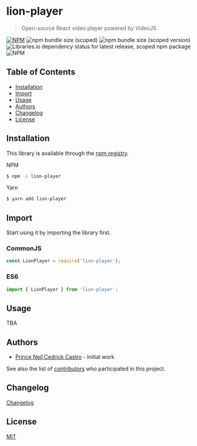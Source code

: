 # lion-player
> Open-source React video player powered by VideoJS

[![NPM](https://img.shields.io/npm/v/lion-player.svg)](https://www.npmjs.com/package/lion-player)
![npm bundle size (scoped)](https://img.shields.io/bundlephobia/min/lion-player)
![npm bundle size (scoped version)](https://img.shields.io/bundlephobia/minzip/lion-player)
![Libraries.io dependency status for latest release, scoped npm package](https://img.shields.io/librariesio/release/npm/lion-player)
![NPM](https://img.shields.io/npm/l/lion-player)

## Table of Contents
 - [Installation](#installation)
 - [Import](#import)
 - [Usage](#usage)
 - [Authors](#authors)
 - [Changelog](#changelog)
 - [License](#license)

 <!-- toc -->

## Installation

This library is available through the [npm registry](https://www.npmjs.com/).

NPM
```bash
$ npm -i lion-player
```

Yarn
```bash
$ yarn add lion-player
```

## Import

Start using it by importing the library first.

### CommonJS
```javascript
const LionPlayer = require('lion-player');
```

### ES6
```javascript
import { LionPlayer } from 'lion-player';
```

## Usage

TBA

## Authors

- [Prince Neil Cedrick Castro](https://github.com/git-ced/) - Initial work

See also the list of [contributors](https://github.com/git-ced/lion-player/contributors) who participated in this project.

## Changelog

[Changelog](https://github.com/git-ced/lion-player/releases)

## License

  [MIT](LICENSE)
